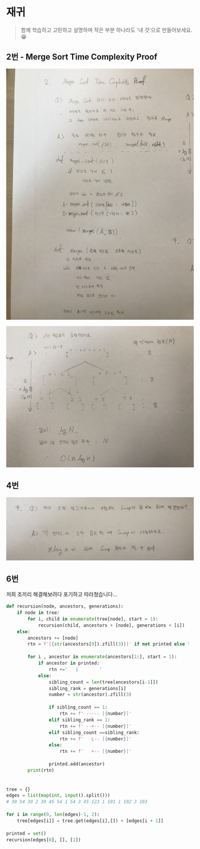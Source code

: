 # 재귀

> 함께 학습하고 고민하고 설명하며 작은 부분 하나라도 '내 것'으로 만들어보세요. 😁




## 2번 - Merge Sort Time Complexity Proof

![5-2(1)](5_재귀.assets/5-2(1).jpg)



![5-2(2)](5_재귀.assets/5-2(2).jpg)



## 4번 

![5-4](5_재귀.assets/5-4.jpg)

## 6번

저희 조끼리 해결해보려다 포기하고 따라쳤습니다...

```python
def recursion(node, ancestors, generations):
    if node in tree:
        for i, child in enumerate(tree[node], start = 1):
            recursion(child, ancestors + [node], generations + [i])
    else:
        ancestors += [node]
        rtn = f'[{str(ancestors[0]).zfill(3)}]' if not printed else '     '

        for i , ancestor in enumerate(ancestors[1:], start = 1):
            if ancestor in printed:
                rtn +='   |        '
            else:
                sibling_count = len(tree[ancestors[i-1]])
                sibling_rank = generations[i]
                number = str(ancestor).zfill(3)

                if sibling_count == 1:
                    rtn += f' ----- [{number}]'
                elif sibling_rank == 1:
                    rtn += f' --+-- [{number}]'
                elif sibling_count ==sibling_rank:
                    rtn += f'   L-- [{number}]'
                else:
                    rtn += f'   +-- [{number}]'

                printed.add(ancestor)
        print(rtn)


tree = {}
edges = list(map(int, input().split()))
# 30 54 30 2 30 45 54 1 54 3 45 123 1 101 1 102 3 103

for i in range(0, len(edges)-1, 2):
    tree[edges[i]] = tree.get(edges[i],[]) + [edges[i + 1]]

printed = set()
recursion(edges[0], [], [1])
```


